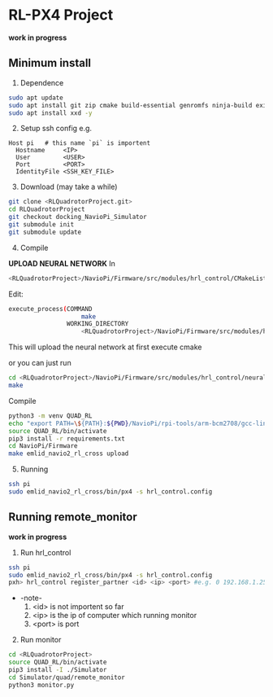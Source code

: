# RL-PX4 Project
**work in progress**
## Minimum install
1. Dependence
```bash
sudo apt update 
sudo apt install git zip cmake build-essential genromfs ninja-build exiftool astyle -y
sudo apt install xxd -y
```

2. Setup ssh config
e.g.
```hash
Host pi   # this name `pi` is importent
  Hostname     <IP>
  User         <USER>
  Port         <PORT>
  IdentityFile <SSH_KEY_FILE>
```


3. Download (may take a while)
```bash
git clone <RLQuadrotorProject.git>
cd RLQuadrotorProject
git checkout docking_NavioPi_Simulator
git submodule init
git submodule update
```


4. Compile


**UPLOAD NEURAL NETWORK**
In
```bash
<RLQuadrotorProject>/NavioPi/Firmware/src/modules/hrl_control/CMakeLists.txt
```
Edit:
```bash
execute_process(COMMAND
                    make
                WORKING_DIRECTORY
                    <RLQuadrotorProject>/NavioPi/Firmware/src/modules/hrl_control/neural_network)
```
This will upload the neural network at first execute cmake

or you can just run
```bash
cd <RLQuadrotorProject>/NavioPi/Firmware/src/modules/hrl_control/neural_network
make
```


Compile
```bash
python3 -m venv QUAD_RL
echo "export PATH=\${PATH}:${PWD}/NavioPi/rpi-tools/arm-bcm2708/gcc-linaro-arm-linux-gnueabihf-raspbian-x64/bin" >> QUAD_RL/bin/activate
source QUAD_RL/bin/activate
pip3 install -r requirements.txt
cd NavioPi/Firmware
make emlid_navio2_rl_cross upload
```


5. Running
```bash
ssh pi
sudo emlid_navio2_rl_cross/bin/px4 -s hrl_control.config
```

## Running remote_monitor
**work in progress**
1. Run hrl_control
```bash
ssh pi
sudo emlid_navio2_rl_cross/bin/px4 -s hrl_control.config
pxh> hrl_control register_partner <id> <ip> <port> #e.g. 0 192.168.1.255 8889  
```
  -  -note-
      1. \<id\> is not importent so far
      2. \<ip\> is the ip of computer which running monitor
      3. \<port\> is port

2. Run monitor
```bash
cd <RLQuadrotorProject>
source QUAD_RL/bin/activate
pip3 install -I ./Simulator
cd Simulator/quad/remote_monitor
python3 monitor.py
```

